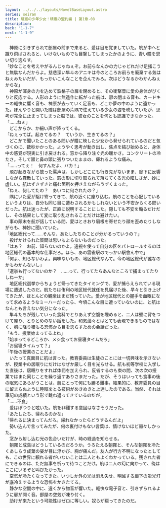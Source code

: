 ```yaml
---
layout: ../../../layouts/NovelBaseLayout.astro
series: seiran
title: 晴嵐の少年少女！晴嵐の盟約編 | 第1章-08
description: 
back: "1-1-7"
next: "1-1-9"
---
```


　神原に引きずられて部屋の前まで来ると、愛は目を覚ましていた。航が中へと蹴り飛ばされると、いけないものでも目撃してしまったかのように、青い瞳を思い切り逸らす。
<br>
「妙なことを考えやがるんじゃねぇぞ。お前らなんかの力じゃどれだけ足掻こうと無駄なんだからよ。慈悲深い隼斗のアニキは今のところお前らを廃棄する気はねぇみたいだが、もっかいこんなことを企んでみろ。次はどうなるかわかんねぇからな」
<br>
　神原が渾身の力を込めて鉄格子の扉を閉めると、その衝撃音に愛の身体がびくりと反応する。人形のように無造作に転がった航は、扉の閉まる音も、カードキーの軽快に響く音も、神原が去っていく足音も、どこか夢の中のように遠かった。ぼんやりと開いた瞳は部屋の片隅で怯えている少女の姿を映していたが、思考が完全に止まってしまった脳では、彼女のことを何とも認識できなかった。
<br>
「……ねぇ」
<br>
　どこからか、か細い声が降ってくる。
<br>
「ねぇってば。起きてるの？　ていうか、生きてるの？」
<br>
　どこかで聞いたことのある問いが瞳に映した少女から発せられているのだと気づくのに、数秒かかった。ようやく思考が動き出し、焦点を結び始めると、身体中の感覚が現実に引き戻される。窓から降り注ぐ光の暖かさ。コンクリートの冷たさ。そして額と鼻の頭に張りついたままの、痺れるような痛み。
<br>
「……ってぇ！　何すんだよ、バカ！」
<br>
　飛び起きながら放った罵声は、しかしどこにも行き先がないまま、廊下に反響しながら霧散していった。窓の形に切り取られて落ちてくる光の眩しさが、妙に虚しい。航はずきずきと痛む箇所を押さえながらうずくまった。
<br>
「ねぇ、何してたの？　あいつに何されたの？」
<br>
　隅にいた愛が駆け寄ってきて、航の近くに座り込む。航のことを心配しているというよりは、自分も同じ目に遭わされるかもしれないという不安からくる問いだった。航は迷ったが、正直に説明することにした。隠しても不安を煽るだけだし、その結果として変に取り乱されることだけは避けたい。
<br>
　事の顛末を航が話している間、愛はときおり眉根を寄せたり顔を歪めたりしながらも、神妙に聞いていた。
<br>
「地区総代って……そんな、あたしたちのことが分かるっていうの？」
<br>
　投げかけられた質問は思いもよらないものだった。
<br>
「はぁ？　お前、知らないのかよ。遠視を使って自分の区をパトロールするのは地区総代の基本的な仕事だろ。ほら、あの雲雀駅のでっかい駅舎ん中で」
<br>
「何よ、知らないわよ。興味ないもの、地区総代なんて。今の地区総代が誰なのかもわかんないし」
<br>
「選挙も行ってないのか？　……って、行ってたらあんなところで捕まってたりしねーか」
<br>
　地区総代選挙からちょうど帰ってきたタイミングで、愛が捕らえられている現場に遭遇したのだ。航たちは侑利の地区総代就任を見届けた後、早々と引き上げてきたが、ほとんどの観衆はまだ残っていた。愛が地区総代との握手を血眼になって求めるようなミーハーだったら、今頃こんな目に遭っていないのに、と航はなんとも言えない気分になった。
<br>
　隼斗たちが残していった食料でとりあえず空腹を埋めると、二人は壁に背をつけて座り、とりとめのない話をした。和気藹々とはとても表現できるものではなく、胸に降り積もる恐怖から目を逸らすための会話だった。
<br>
「もう、授業始まってるよね」
<br>
「始まってるどころか、メシ食ってお昼寝タイムだろ」
<br>
「お昼寝タイムって？」
<br>
「午後の授業のことだよ」
<br>
　いたって真面目に航は言った。教育委員は生徒のことには一切興味を示さないが、授業中の居眠りにだけはなぜか厳しく目を光らせる。航も初等学校に入学した直後は、居眠りをすれば体罰を加えられ、反省するのも束の間、次の次の授業ではまた同じことを繰り返すありさまだった。だが、そうはいっても食事の後の眠気にあらがうことは、航にとって何にも勝る難事。結果的に、教育委員の目に留まらぬように睡眠をとる技術がめきめきと上達したのである。当然、それは筆記の成績という形で跳ね返ってきているのだが。
<br>
「……不良」
<br>
　愛はぽつりと呟いた。航を非難する意図はなさそうだった。
<br>
「あたしたち、帰れるのかな」
<br>
「帰れるに決まってんだろ。帰れなかったらどうするんだよ」
<br>
　勢い込んで言ってみたが、何の裏付けもない言葉は、情けないほど弱々しかった。
<br>
　窓から射し込む光の色合いだけが、時の経過を知らせる。
<br>
　朝霧と成葉はどうしているのだろうか。うろたえる朝霧と、そんな朝霧を冷たくあしらう成葉の姿が目に浮かび、胸が痛んだ。友人が行方不明になったとしても、この世界に頼れる者がいないことは二人ともよくわかっている。残された者にできるのは、ただ無事を祈って待つことだけ。航は二人の幻に向かって、俺はここにいるぞと叫びたかった。
<br>
　空気が冷たくなってきた。いつしか外の光は消え失せ、明滅する廊下の蛍光灯が底冷えするような恐怖をかきたてる。
<br>
　静かな空間の中に、遠くから物音が響いた。軽快な電子音と、引きずられるように扉が開く音。部屋の空気が凍り付く。
<br>
　助けが来たという可能性はゼロに等しい。奴らが戻ってきたのだ。